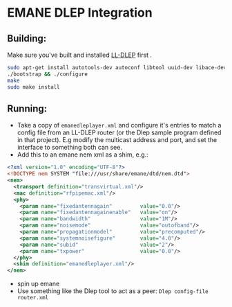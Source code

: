 # EMANE DLEP Integration


## Building:
Make sure you've built and installed [LL-DLEP](https://github.com/mit-ll/LL-DLEP) first .

```bash
sudo apt-get install autotools-dev autoconf libtool uuid-dev libace-dev
./bootstrap && ./configure
make
sudo make install
```

## Running:
- Take a copy of `emanedleplayer.xml` and configure it's entries to match a config file from an LL-DLEP router (or the Dlep sample program defined in that project). E.g modify the multicast address and port, and set the interface to something both can see.
- Add this to an emane nem xml as a shim, e.g.:
```xml
<?xml version="1.0" encoding="UTF-8"?>
<!DOCTYPE nem SYSTEM "file:///usr/share/emane/dtd/nem.dtd">
<nem>
  <transport definition="transvirtual.xml"/>
  <mac definition="rfpipemac.xml"/>
  <phy>
    <param name="fixedantennagain"         value="0.0"/>
    <param name="fixedantennagainenable"   value="on"/>
    <param name="bandwidth"                value="1M"/>
    <param name="noisemode"                value="outofband"/>
    <param name="propagationmodel"         value="precomputed"/>
    <param name="systemnoisefigure"        value="4.0"/>
    <param name="subid"                    value="2"/>
    <param name="txpower"                  value="0.0"/>
  </phy>
  <shim definition="emanedleplayer.xml"/>
</nem>
```
- spin up emane
- Use something like the Dlep tool to act as a peer: `Dlep config-file router.xml`

